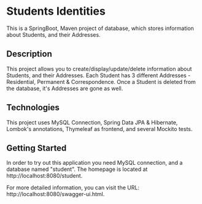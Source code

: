# Students Identities

This is a SpringBoot, Maven project of database, which stores information about Students, and their Addresses.


## Description
This project allows you to create/display/update/delete information about Students, and their Addresses. 
Each Student has 3 different Addresses - Residential, Permanent & Correspondence.
Once a Student is deleted from the database, it's Addresses are gone as well.


## Technologies
This project uses MySQL Connection, Spring Data JPA & Hibernate, Lombok's annotations,
Thymeleaf as frontend, and several Mockito tests. 


## Getting Started
In order to try out this application you need MySQL connection, and a database named "student".
The homepage is located at http://localhost:8080/student.

For more detailed information, you can visit the URL: http://localhost:8080/swagger-ui.html.